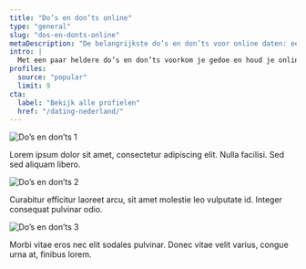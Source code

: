 ```yaml
---
title: "Do’s en don’ts online"
type: "general"
slug: "dos-en-donts-online"
metaDescription: "De belangrijkste do’s en don’ts voor online daten: eerlijk zijn, grenzen respecteren, scammen herkennen en veilig afspreken — 18+ en verantwoord."
intro: |
  Met een paar heldere do’s en don’ts voorkom je gedoe en houd je online daten leuk. We behandelen respectvolle communicatie, grenzen en consent, het herkennen van rode vlaggen en hoe je soepel van chat naar afspreken gaat. Zo date je slimmer, relaxter en veiliger.
profiles:
  source: "popular"
  limit: 9
cta:
  label: "Bekijk alle profielen"
  href: "/dating-nederland/"
---
```


![Do’s en don’ts 1](/img/tips/dos-en-donts-online-1.jpg)

Lorem ipsum dolor sit amet, consectetur adipiscing elit. Nulla facilisi. Sed sed aliquam libero.

![Do’s en don’ts 2](/img/tips/dos-en-donts-online-2.jpg)

Curabitur efficitur laoreet arcu, sit amet molestie leo vulputate id. Integer consequat pulvinar odio.

![Do’s en don’ts 3](/img/tips/dos-en-donts-online-3.jpg)

Morbi vitae eros nec elit sodales pulvinar. Donec vitae velit varius, congue urna at, finibus lorem.


